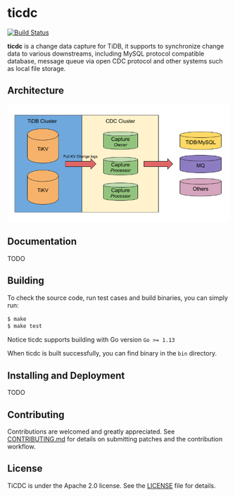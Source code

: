 # ticdc

[![Build Status](https://internal.pingcap.net/idc-jenkins/job/build_cdc_master/badge/icon)](https://internal.pingcap.net/idc-jenkins/job/build_cdc_master/)

**ticdc** is a change data capture for TiDB, it supports to synchronize change data to various downstreams, including MySQL protocol compatible database, message queue via open CDC protocol and other systems such as local file storage.

## Architecture

![architecture](./docs/media/cdc_architecture.png)

## Documentation

TODO

## Building

To check the source code, run test cases and build binaries, you can simply run:

```bash
$ make
$ make test
```

Notice ticdc supports building with Go version `Go >= 1.13`

When ticdc is built successfully, you can find binary in the `bin` directory.

## Installing and Deployment

TODO

## Contributing
Contributions are welcomed and greatly appreciated. See [CONTRIBUTING.md](./CONTRIBUTING.md)
for details on submitting patches and the contribution workflow.

## License

TiCDC is under the Apache 2.0 license. See the [LICENSE](./LICENSE) file for details.
